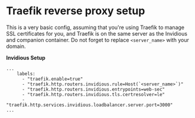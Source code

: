 # Traefik reverse proxy setup

This is a very basic config, assuming that you're using Traefik to manage SSL certificates for you, and Traefik is on the same server as the Invidious and companion container.
Do not forget to replace `<server_name>` with your domain.

**Invidious Setup**
```
...
    labels:
      - "traefik.enable=true"
      - "traefik.http.routers.invidious.rule=Host(`<server_name>`)"
      - "traefik.http.routers.invidious.entrypoints=web-sec"
      - "traefik.http.routers.invidious.tls.certresolver=le"
      - "traefik.http.services.invidious.loadbalancer.server.port=3000"
...

